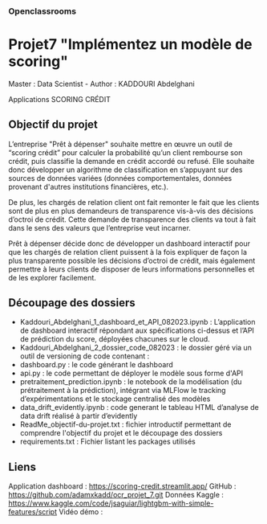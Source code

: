 ### Openclassrooms
# Projet7 "Implémentez un modèle de scoring" 
Master : Data Scientist - 
Author : KADDOURI Abdelghani

Applications SCORING CRÉDIT

Objectif du projet 
--------------------
L’entreprise "Prêt à dépenser" souhaite mettre en œuvre un outil de “scoring crédit” pour calculer la probabilité 
qu’un client rembourse son crédit, puis classifie la demande en crédit accordé ou refusé. 
Elle souhaite donc développer un algorithme de classification en s’appuyant sur des sources de données 
variées (données comportementales, données provenant d'autres institutions financières, etc.).

De plus, les chargés de relation client ont fait remonter le fait que les clients sont de plus en plus demandeurs 
de transparence vis-à-vis des décisions d’octroi de crédit. 
Cette demande de transparence des clients va tout à fait dans le sens des valeurs que l’entreprise veut incarner.

Prêt à dépenser décide donc de développer un dashboard interactif pour que les chargés de relation client 
puissent à la fois expliquer de façon la plus transparente possible les décisions d’octroi de crédit, 
mais également permettre à leurs clients de disposer de leurs informations personnelles et de les explorer facilement. 


Découpage des dossiers
----------------------
- Kaddouri_Abdelghani_1_dashboard_et_API_082023.ipynb : L’application de dashboard interactif répondant aux spécifications ci-dessus et l’API de prédiction du score, déployées chacunes sur le cloud.
- Kaddouri_Abdelghani_2_dossier_code_082023 : le dossier géré via un outil de versioning de code contenant :
- dashboard.py : le code générant le dashboard
- api.py : le code permettant de déployer le modèle sous forme d'API
- pretraitement_prediction.ipynb : le notebook de la modélisation (du prétraitement à la prédiction), intégrant via MLFlow le tracking d’expérimentations et le stockage centralisé des modèles
- data_drift_evidently.ipynb : code generant le tableau HTML d’analyse de data drift réalisé à partir d’evidently
- ReadMe_objectif-du-projet.txt : fichier introductif permettant de comprendre l'objectif du projet et le découpage des dossiers
- requirements.txt : Fichier listant les packages utilisés 


Liens
-----
Application dashboard : https://scoring-credit.streamlit.app/
GitHub : https://github.com/adamxkadd/ocr_projet_7.git
Données Kaggle : https://www.kaggle.com/code/jsaguiar/lightgbm-with-simple-features/script
Vidéo démo : 

